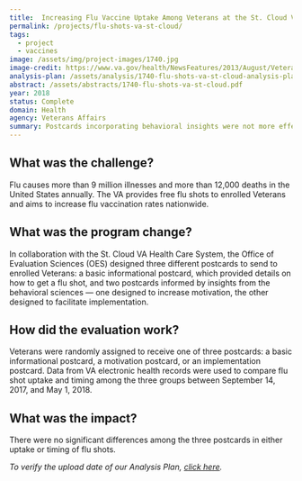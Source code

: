 ```yaml
---
title:  Increasing Flu Vaccine Uptake Among Veterans at the St. Cloud VA
permalink: /projects/flu-shots-va-st-cloud/
tags:
  - project
  - vaccines
image: /assets/img/project-images/1740.jpg
image-credit: https://www.va.gov/health/NewsFeatures/2013/August/Veterans-Are-Your-Immunizations-Current.asp
analysis-plan: /assets/analysis/1740-flu-shots-va-st-cloud-analysis-plan.pdf
abstract: /assets/abstracts/1740-flu-shots-va-st-cloud.pdf
year: 2018
status: Complete
domain: Health
agency: Veterans Affairs
summary: Postcards incorporating behavioral insights were not more effective than a basic informational postcard.
---
```

## What was the challenge?

Flu causes more than 9 million illnesses and more than 12,000 deaths in the United States annually. The VA provides free flu shots to enrolled Veterans and aims to increase flu vaccination rates nationwide.

## What was the program change?

In collaboration with the St. Cloud VA Health Care System, the Office of Evaluation Sciences (OES) designed three different postcards to send to enrolled Veterans: a basic informational postcard, which provided details on how to get a flu shot, and two postcards informed by insights from the behavioral sciences — one designed to increase motivation, the other designed to facilitate implementation.

## How did the evaluation work?

Veterans were randomly assigned to receive one of three postcards: a basic informational postcard, a motivation postcard, or an implementation postcard. Data from VA electronic health records were used to compare flu shot uptake and timing among the three groups between September 14, 2017, and May 1, 2018.

## What was the impact?

There were no significant differences among the three postcards in either uptake or timing of flu shots.

<i>To verify the upload date of our Analysis Plan, <a href="https://github.com/gsa-oes/office-of-evaluation-sciences/commits/master/assets/analysis/1740-flu-shots-va-st-cloud-analysis-plan.pdf">click here</a>.</i>
